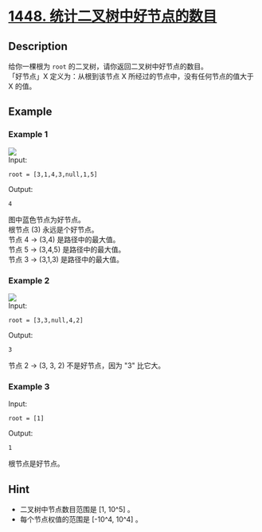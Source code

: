 # [1448. 统计二叉树中好节点的数目](https://leetcode-cn.com/problems/count-good-nodes-in-binary-tree/)
## Description
给你一棵根为 `root` 的二叉树，请你返回二叉树中好节点的数目。  
「好节点」X 定义为：从根到该节点 X 所经过的节点中，没有任何节点的值大于 X 的值。
## Example
### Example 1
![](https://assets.leetcode.com/uploads/2020/04/02/test_sample_1.png)  
Input:  
```
root = [3,1,4,3,null,1,5]
```
Output:
```
4
```
图中蓝色节点为好节点。  
根节点 (3) 永远是个好节点。  
节点 4 -> (3,4) 是路径中的最大值。  
节点 5 -> (3,4,5) 是路径中的最大值。  
节点 3 -> (3,1,3) 是路径中的最大值。  
### Example 2
![](https://assets.leetcode.com/uploads/2020/04/02/test_sample_2.png)  
Input:  
```
root = [3,3,null,4,2]
```
Output:
```
3
```
节点 2 -> (3, 3, 2) 不是好节点，因为 "3" 比它大。
### Example 3
Input:  
```
root = [1]
```
Output:
```
1
```
根节点是好节点。
## Hint
- 二叉树中节点数目范围是 [1, 10^5] 。
- 每个节点权值的范围是 [-10^4, 10^4] 。
